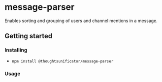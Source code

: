 # message-parser

Enables sorting and grouping of users and channel mentions in a message.

## Getting started

### Installing

- ``npm install @thoughtsunificator/message-parser``

### Usage

```javascript


```
